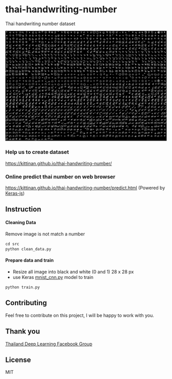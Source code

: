 # thai-handwriting-number
Thai handwriting number dataset

![thai-handwriteing-number](https://raw.githubusercontent.com/kittinan/thai-handwriting-number/master/docs/img/thai-handwriting-number.png)


### Help us to create dataset
https://kittinan.github.io/thai-handwriting-number/

### Online predict thai number on web browser
https://kittinan.github.io/thai-handwriting-number/predict.html (Powered by [Keras-js](https://github.com/transcranial/keras-js))

## Instruction

#### Cleaning Data
Remove image is not match a number

```
cd src
python clean_data.py
```

#### Prepare data and train
- Resize all image into black and white (0 and 1) 28 x 28 px
- use Keras [mnist_cnn.py](https://github.com/fchollet/keras/blob/master/examples/mnist_cnn.py) model to train

```
python train.py
```

## Contributing
Feel free to contribute on this project, I will be happy to work with you.

## Thank you
[Thailand Deep Learning Facebook Group](https://www.facebook.com/groups/988867541235062/)

## License
MIT
